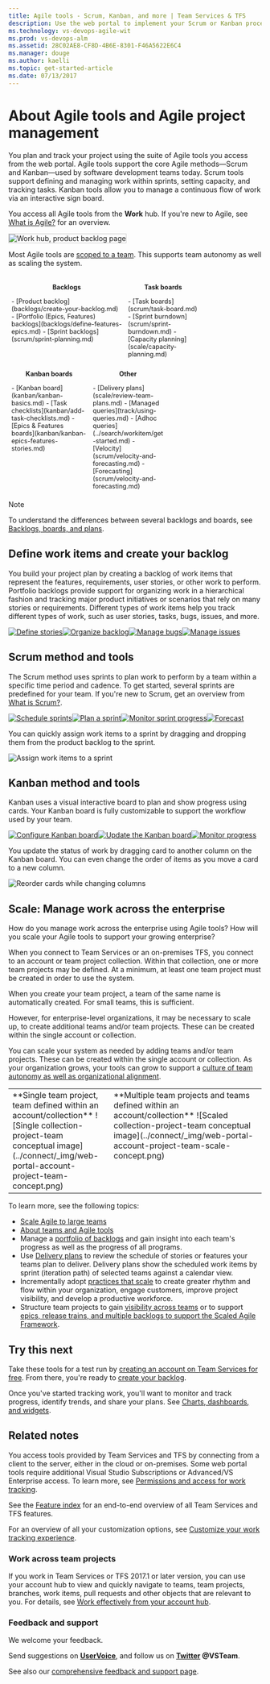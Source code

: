 ```yaml
---
title: Agile tools - Scrum, Kanban, and more | Team Services & TFS
description: Use the web portal to implement your Scrum or Kanban process, plan and track work, and monitor progress and trends  
ms.technology: vs-devops-agile-wit
ms.prod: vs-devops-alm
ms.assetid: 28C02AE8-CF8D-4B6E-8301-F46A5622E6C4
ms.manager: douge
ms.author: kaelli
ms.topic: get-started-article 
ms.date: 07/13/2017
---
```


# About Agile tools and Agile project management 

You plan and track your project using the suite of Agile tools you access from the web portal. Agile tools support the core Agile methods&mdash;Scrum and Kanban&mdash;used by software development teams today. Scrum tools support defining and managing work within sprints, setting capacity, and tracking tasks. Kanban tools allow you to manage a continuous flow of work via an interactive sign board.  

You access all Agile tools from the **Work** hub. If you're new to Agile, see [What is Agile?](https://www.visualstudio.com/learn/what-is-agile/) for an overview.

<img src="_img/plan-intro.png" alt="Work hub, product backlog page" style="border: 1px solid #CCCCCC;" />  

Most Agile tools are [scoped to a team](about-teams-and-settings.md). This supports team autonomy as well as scaling the system.  


<div style="float:left;width:220px;margin:6px;font-size:90%">
<p style="font-weight:bold;padding-bottom:0px;text-align:center;">Backlogs</p>
- [Product backlog](backlogs/create-your-backlog.md)   
- [Portfolio (Epics, Features) backlogs](backlogs/define-features-epics.md)   
- [Sprint backlogs](scrum/sprint-planning.md)     
</div>

<div style="float:left;width:140px;margin:6px;font-size:90%">
<p style="font-weight:bold;padding-bottom:0px;text-align:center;">Task boards</p>
- [Task boards](scrum/task-board.md)   
- [Sprint burndown](scrum/sprint-burndown.md)   
- [Capacity planning](scale/capacity-planning.md)    
</div>

<div style="float:left;width:150px;margin:6px;font-size:90%">
<p style="font-weight:bold;padding-bottom:0px;text-align:center;">Kanban boards</p> 
- [Kanban board](kanban/kanban-basics.md)   
- [Task checklists](kanban/add-task-checklists.md)   
- [Epics & Features boards](kanban/kanban-epics-features-stories.md)   
 
</div>


<div style="float:left;width:140px;margin:6px;font-size:90%">
<p style="font-weight:bold;padding-bottom:0px;text-align:center;">Other</p>
- [Delivery plans](scale/review-team-plans.md)   
- [Managed queries](track/using-queries.md)  
- [Adhoc queries](../search/workitem/get-started.md)  
- [Velocity](scrum/velocity-and-forecasting.md)   
- [Forecasting](scrum/velocity-and-forecasting.md)      
   
</div>

<div style="clear:left;font-size:100%">
</div>

>[!NOTE]
>To understand the differences between several backlogs and boards, see [Backlogs, boards, and plans](backlogs-boards-plans.md). 
 


## Define work items and create your backlog  

You build your project plan by creating a backlog of work items that represent the features, requirements, user stories, or other work to perform. Portfolio backlogs provide support for organizing work in a hierarchical fashion and tracking major product initiatives or scenarios that rely on many stories or requirements.  Different types of work items help you track different types of work, such as user stories, tasks, bugs, issues, and more. 

[![Define stories](_img/gs-planning-define-stories.png)](./backlogs/create-your-backlog.md)[![Organize backlog](_img/gs-planning-organize-backlog.png)](./backlogs/organize-backlog.md)[![Manage bugs](_img/gs-planning-manage-bugs.png)](./backlogs/manage-bugs.md)[![Manage issues](_img/gs-planning-manage-issues.png)](./backlogs/manage-issues-impediments.md)


## Scrum method and tools 
The Scrum method uses sprints to plan work to perform by a team within a specific time period and cadence. To get started, several sprints are predefined for your team.  If you're new to Scrum, get an overview from [What is Scrum?](https://www.visualstudio.com/learn/what-is-scrum/). 

[![Schedule sprints](_img/gs-planning-define-sprints.png)](./scrum/define-sprints.md)[![Plan a sprint](_img/gs-planning-plan-sprint.png)](./scrum/sprint-planning.md)[![Monitor sprint progress](_img/gs-planning-monitor-sprint.png)](./scrum/task-board.md)[![Forecast](_img/gs-planning-forecast.png)](./scrum/velocity-and-forecasting.md)

You can quickly assign work items to a sprint by dragging and dropping them from the product backlog to the sprint. 

![Assign work items to a sprint](./scrum/_img/assign-to-sprint-from-kanban-animated.gif)

## Kanban method and tools
Kanban uses a visual interactive board to plan and show progress using cards. Your Kanban board is fully customizable to support the workflow used by your team.  

[![Configure Kanban board](_img/gs-planning-configure-kanban.png)](./kanban/kanban-basics.md)[![Update the Kanban board](_img/gs-planning-track-kanban.png)](./kanban/kanban-basics.md)[![Monitor progress](_img/gs-planning-monitor-kanban.png)](../Report/guidance/cumulative-flow.md)

You update the status of work by dragging card to another column on the Kanban board. You can even change the order of items as you move a card to a new column.   

![Reorder cards while changing columns](https://i3-vso.sec.s-msft.com/dynimg/IC822185.gif)

<a id="scale">  </a>
<a id="collection-project-team-structure">  </a>
## Scale: Manage work across the enterprise

How do you manage work across the enterprise using Agile tools?  How will you scale your Agile tools to support your growing enterprise?  

When you connect to Team Services or an on-premises TFS, you connect to an account or team project collection. Within that collection, one or more team projects may be defined. At a minimum, at least one team project must be created in order to use the system.

When you create your team project, a team of the same name is automatically created. For small teams, this is sufficient.  

However, for enterprise-level organizations, it may be necessary to scale up, to create additional teams and/or team projects. These can be created within the single account or collection.

You can scale your system as needed by adding teams and/or team projects. These can be created within the single account or collection. As your organization grows, your tools can grow to support a [culture of team autonomy as well as organizational alignment](./scale/agile-culture.md). 


<table width="100%">
<tbody valign="top">
<tr>
<td width="40%">
**Single team project, team defined within an account/collection**  
![Single collection-project-team conceptual image](../connect/_img/web-portal-account-project-team-concept.png)  
</td>

<td width="60%">
**Multiple team projects and teams defined within an account/collection**   
![Scaled collection-project-team conceptual image](../connect/_img/web-portal-account-project-team-scale-concept.png)  

</td>
</tr>
</tbody>
</table>
 

To learn more, see the following topics:  

- [Scale Agile to large teams](https://www.visualstudio.com/learn/scale-agile-large-teams/)
- [About teams and Agile tools](about-teams-and-settings.md) 
- Manage a [portfolio of backlogs](./scale/portfolio-management.md) and gain insight into each team's progress as well as the progress of all programs.  
- Use [Delivery plans](./scale/review-team-plans.md) to review the schedule of stories or features your teams plan to deliver. Delivery plans show the scheduled work items by sprint (iteration path) of selected teams against a calendar view. 
- Incrementally adopt [practices that scale](./scale/practices-that-scale.md) to create greater rhythm and flow within your organization, engage customers, improve project visibility, and develop a productive workforce.
- Structure team projects to gain [visibility across teams](./scale/visibility-across-teams.md) or to support [epics, release trains, and multiple backlogs to support the Scaled Agile Framework](./scale/scaled-agile-framework.md). 



## Try this next  

Take these tools for a test run by [creating an account on Team Services for free](../setup-admin/team-services/sign-up-for-visual-studio-team-services.md). From there, you're ready to [create your backlog](backlogs/create-your-backlog.md).  

Once you've started tracking work, you'll want to monitor and track progress, identify trends, and share your plans. See [Charts, dashboards, and widgets](../report/overview.md). 


## Related notes

You access tools provided by Team Services and TFS by connecting from a client to the server, either in the cloud or on-premises. Some web portal tools require additional Visual Studio Subscriptions or Advanced/VS Enterprise access.  To learn more, see [Permissions and access for work tracking](permissions-access-work-tracking.md). 

See the [Feature index](../alm-devops-features.md) for an end-to-end overview of all Team Services and TFS features.  

For an overview of all your customization options, see [Customize your work tracking experience](./customize/customize-work.md). 


### Work across team projects 
  
If you work in Team Services or TFS 2017.1 or later version, you can use your account hub to view and quickly navigate to teams, team projects, branches, work items, pull requests and other objects that are relevant to you. For details, see [Work effectively from your account hub](../connect/account-home-pages.md).  

### Feedback and support  

We welcome your feedback. 

Send suggestions on **[UserVoice](https://visualstudio.uservoice.com/forums/330519-team-services)**, and follow us on **[Twitter](https://twitter.com/VSTeam) @VSTeam**. 

See also our [comprehensive feedback and support page](../provide-feedback.md).  

 